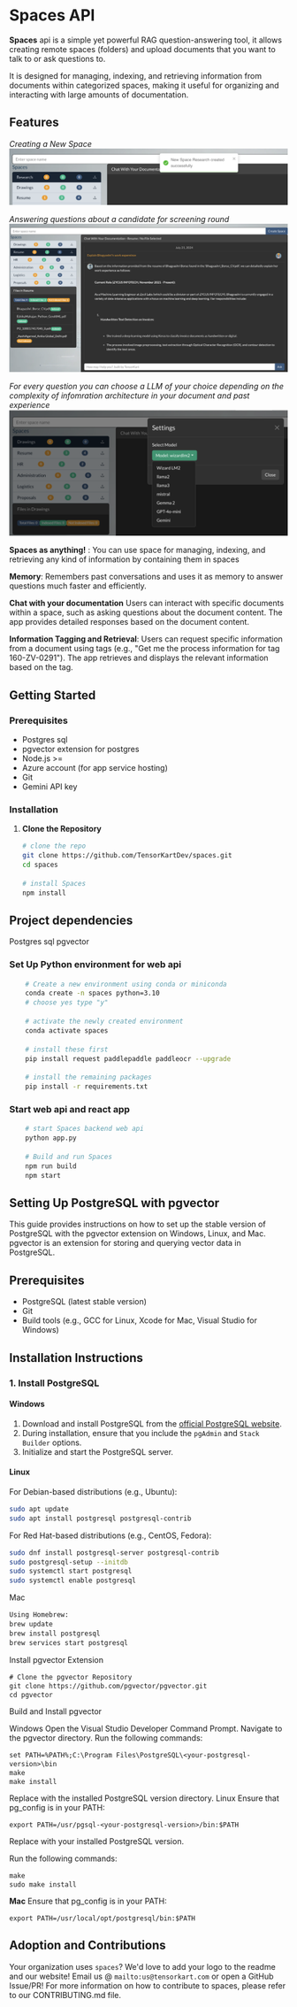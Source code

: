 # Spaces API

**Spaces** api is a simple yet powerful RAG question-answering tool, it allows creating remote spaces (folders) and upload documents that you want to talk to or ask questions to. 

It is designed for managing, indexing, and retrieving information from documents within categorized spaces, making it useful for organizing and interacting with large amounts of documentation.

## Features

*Creating a New Space*
![alt text](/demos/newspace.png)

*Answering questions about a candidate for screening round* 
![demo showing anwers](/demos/demo.png?raw=true "Question & Answer")

*For every question you can choose a LLM of your choice depending on the complexity of infomration architecture in your document and past experience* 
![demo showing anwers](/demos/chooselocalllms.png "Choose your favourite LLM")


**Spaces as anything!** :
You can use space for managing, indexing, and retrieving any kind of information by containing them in spaces 

**Memory**: Remembers past conversations and uses it as memory to answer questions much faster and efficiently.

**Chat with your documentation**
Users can interact with specific documents within a space, such as asking questions about the document content.
The app provides detailed responses based on the document content.

**Information Tagging and Retrieval**:
Users can request specific information from a document using tags (e.g., "Get me the process information for tag 160-ZV-0291").
The app retrieves and displays the relevant information based on the tag.

## Getting Started

### Prerequisites

- Postgres sql 
- pgvector extension for postgres
- Node.js >= 
- Azure account (for app service hosting)
- Git
- Gemini API key 

### Installation

1. **Clone the Repository**

   ```bash
   # clone the repo
   git clone https://github.com/TensorKartDev/spaces.git
   cd spaces

   # install Spaces
   npm install 
   
   
## Project dependencies
Postgres sql 
pgvector 

### Set Up Python environment for web api
```bash
    # Create a new environment using conda or miniconda 
    conda create -n spaces python=3.10 
    # choose yes type "y"

    # activate the newly created environment 
    conda activate spaces
    
    # install these first 
    pip install request paddlepaddle paddleocr --upgrade

    # install the remaining packages
    pip install -r requirements.txt
```

### Start web api and react app
```bash
    # start Spaces backend web api 
    python app.py

    # Build and run Spaces
    npm run build 
    npm start 
```

## Setting Up PostgreSQL with pgvector

This guide provides instructions on how to set up the stable version of PostgreSQL with the pgvector extension on Windows, Linux, and Mac. pgvector is an extension for storing and querying vector data in PostgreSQL.

## Prerequisites

- PostgreSQL (latest stable version)
- Git
- Build tools (e.g., GCC for Linux, Xcode for Mac, Visual Studio for Windows)

## Installation Instructions

### 1. Install PostgreSQL

#### Windows

1. Download and install PostgreSQL from the [official PostgreSQL website](https://www.postgresql.org/download/windows/).
2. During installation, ensure that you include the `pgAdmin` and `Stack Builder` options.
3. Initialize and start the PostgreSQL server.

#### Linux

For Debian-based distributions (e.g., Ubuntu):

```bash
sudo apt update
sudo apt install postgresql postgresql-contrib
```

For Red Hat-based distributions (e.g., CentOS, Fedora):
```bash
sudo dnf install postgresql-server postgresql-contrib
sudo postgresql-setup --initdb
sudo systemctl start postgresql
sudo systemctl enable postgresql
```

Mac
```bash
Using Homebrew:
brew update
brew install postgresql
brew services start postgresql
```
Install pgvector Extension
```
# Clone the pgvector Repository
git clone https://github.com/pgvector/pgvector.git
cd pgvector
```

Build and Install pgvector

Windows
Open the Visual Studio Developer Command Prompt.
Navigate to the pgvector directory.
Run the following commands:
```
set PATH=%PATH%;C:\Program Files\PostgreSQL\<your-postgresql-version>\bin
make
make install
```

Replace <your-postgresql-version> with the installed PostgreSQL version directory.
Linux
Ensure that pg_config is in your PATH:
```
export PATH=/usr/pgsql-<your-postgresql-version>/bin:$PATH
```
Replace <your-postgresql-version> with your installed PostgreSQL version.

Run the following commands:
```
make
sudo make install
```
**Mac**
Ensure that pg_config is in your PATH:
```
export PATH=/usr/local/opt/postgresql/bin:$PATH
```
## Adoption and Contributions

Your organization uses ```spaces```? We'd love to add your logo to the readme and our website! Email us @ ```mailto:us@tensorkart.com``` or open a GitHub Issue/PR! For more information on how to contribute to spaces, please refer to our CONTRIBUTING.md file.
